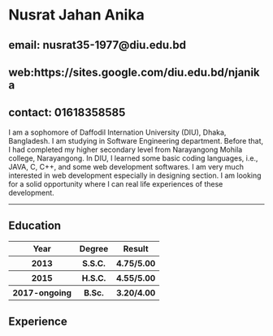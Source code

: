 <html>
<body>

<h1><b> Nusrat Jahan Anika</b></h1> 
<h2>email: nusrat35-1977@diu.edu.bd</h2>
<h2>web:https://sites.google.com/diu.edu.bd/njanika</h2>
<h2>contact: 01618358585</h2>

<p> I am a sophomore of Daffodil Internation University (DIU), Dhaka, Bangladesh. I am studying in Software Engineering department. Before that, I had completed my higher secondary level from Narayangong Mohila college, Narayangong. In DIU, I learned some basic coding languages, i.e., JAVA, C, C++, and some web development softwares. I am very much interested in web development especially in designing section. I am looking for a solid opportunity where I can real life experiences of these development. </p>
<hr>
<h2>Education</h2>
<table>
  <tr>
    <th>Year</th>
    <th>Degree</th>
    <th>Result</th>
  </tr>
  <tr>
    <th>2013</th>
    <th>S.S.C.</th>
    <th>4.75/5.00</th>
  </tr>

  <tr>
    <th>2015</th>
    <th>H.S.C.</th>
    <th>4.55/5.00</th>
  </tr>
  <tr>
    <th>2017-ongoing</th>
    <th>B.Sc.</th>
    <th>3.20/4.00</th>
  </tr>
  </table>
  <h2>Experience</h2>
  <ul style="list-style-type:disc>
  <li>Trainer, Narayangong Computer Training Center</li>
  <li>Taught MS word and power point</li>
  <li>Teaching students </li>
  </ul>  

</body>
</html>


 
